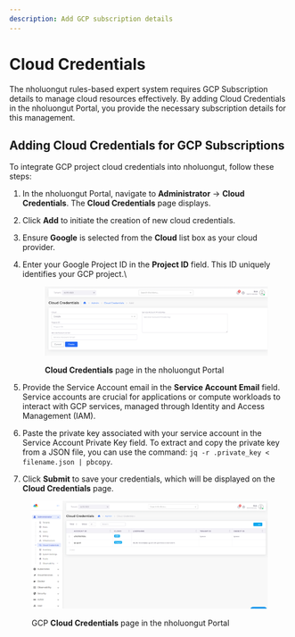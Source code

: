 ```yaml
---
description: Add GCP subscription details
---
```


# Cloud Credentials

The nholuongut rules-based expert system requires GCP Subscription details to manage cloud resources effectively. By adding Cloud Credentials in the nholuongut Portal, you provide the necessary subscription details for this management.

## Adding Cloud Credentials for GCP Subscriptions

To integrate GCP project cloud credentials into nholuongut, follow these steps:

1. In the nholuongut Portal, navigate to **Administrator** -> **Cloud Credentials**. The **Cloud Credentials** page displays.
2. Click **Add** to initiate the creation of new cloud credentials.
3. Ensure **Google** is selected from the **Cloud** list box as your cloud provider.
4.  Enter your Google Project ID in the **Project ID** field. This ID uniquely identifies your GCP project.\


    <figure><img src="../../.gitbook/assets/gcp_cc2.png" alt=""><figcaption><p><strong>Cloud Credentials</strong> page in the nholuongut Portal</p></figcaption></figure>


5. Provide the Service Account email in the **Service Account Email** field. Service accounts are crucial for applications or compute workloads to interact with GCP services, managed through Identity and Access Management (IAM).
6. Paste the private key associated with your service account in the Service Account Private Key field. To extract and copy the private key from a JSON file, you can use the command:  `jq -r .private_key < filename.json | pbcopy`.
7. Click **Submit** to save your credentials, which will be displayed on the **Cloud Credentials** page.

<figure><img src="../../.gitbook/assets/gcp_cc.png" alt=""><figcaption><p>GCP <strong>Cloud Credentials</strong> page in the nholuongut Portal</p></figcaption></figure>

